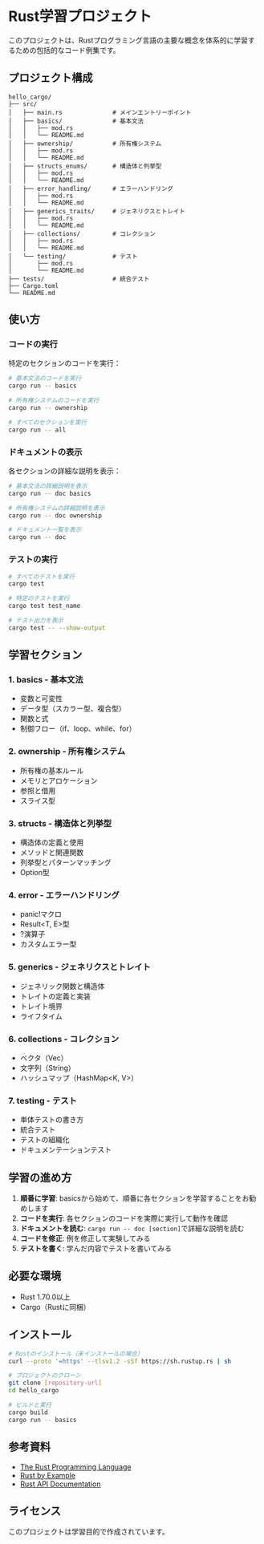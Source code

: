 # Rust学習プロジェクト

このプロジェクトは、Rustプログラミング言語の主要な概念を体系的に学習するための包括的なコード例集です。

## プロジェクト構成

```
hello_cargo/
├── src/
│   ├── main.rs              # メインエントリーポイント
│   ├── basics/              # 基本文法
│   │   ├── mod.rs
│   │   └── README.md
│   ├── ownership/           # 所有権システム
│   │   ├── mod.rs
│   │   └── README.md
│   ├── structs_enums/       # 構造体と列挙型
│   │   ├── mod.rs
│   │   └── README.md
│   ├── error_handling/      # エラーハンドリング
│   │   ├── mod.rs
│   │   └── README.md
│   ├── generics_traits/     # ジェネリクスとトレイト
│   │   ├── mod.rs
│   │   └── README.md
│   ├── collections/         # コレクション
│   │   ├── mod.rs
│   │   └── README.md
│   └── testing/             # テスト
│       ├── mod.rs
│       └── README.md
├── tests/                   # 統合テスト
├── Cargo.toml
└── README.md
```

## 使い方

### コードの実行

特定のセクションのコードを実行：

```bash
# 基本文法のコードを実行
cargo run -- basics

# 所有権システムのコードを実行
cargo run -- ownership

# すべてのセクションを実行
cargo run -- all
```

### ドキュメントの表示

各セクションの詳細な説明を表示：

```bash
# 基本文法の詳細説明を表示
cargo run -- doc basics

# 所有権システムの詳細説明を表示
cargo run -- doc ownership

# ドキュメント一覧を表示
cargo run -- doc
```

### テストの実行

```bash
# すべてのテストを実行
cargo test

# 特定のテストを実行
cargo test test_name

# テスト出力を表示
cargo test -- --show-output
```

## 学習セクション

### 1. basics - 基本文法
- 変数と可変性
- データ型（スカラー型、複合型）
- 関数と式
- 制御フロー（if、loop、while、for）

### 2. ownership - 所有権システム
- 所有権の基本ルール
- メモリとアロケーション
- 参照と借用
- スライス型

### 3. structs - 構造体と列挙型
- 構造体の定義と使用
- メソッドと関連関数
- 列挙型とパターンマッチング
- Option<T>型

### 4. error - エラーハンドリング
- panic!マクロ
- Result<T, E>型
- ?演算子
- カスタムエラー型

### 5. generics - ジェネリクスとトレイト
- ジェネリック関数と構造体
- トレイトの定義と実装
- トレイト境界
- ライフタイム

### 6. collections - コレクション
- ベクタ（Vec<T>）
- 文字列（String）
- ハッシュマップ（HashMap<K, V>）

### 7. testing - テスト
- 単体テストの書き方
- 統合テスト
- テストの組織化
- ドキュメンテーションテスト

## 学習の進め方

1. **順番に学習**: basicsから始めて、順番に各セクションを学習することをお勧めします
2. **コードを実行**: 各セクションのコードを実際に実行して動作を確認
3. **ドキュメントを読む**: `cargo run -- doc [section]`で詳細な説明を読む
4. **コードを修正**: 例を修正して実験してみる
5. **テストを書く**: 学んだ内容でテストを書いてみる

## 必要な環境

- Rust 1.70.0以上
- Cargo（Rustに同梱）

## インストール

```bash
# Rustのインストール（未インストールの場合）
curl --proto '=https' --tlsv1.2 -sSf https://sh.rustup.rs | sh

# プロジェクトのクローン
git clone [repository-url]
cd hello_cargo

# ビルドと実行
cargo build
cargo run -- basics
```

## 参考資料

- [The Rust Programming Language](https://doc.rust-lang.org/book/)
- [Rust by Example](https://doc.rust-lang.org/rust-by-example/)
- [Rust API Documentation](https://doc.rust-lang.org/std/)

## ライセンス

このプロジェクトは学習目的で作成されています。